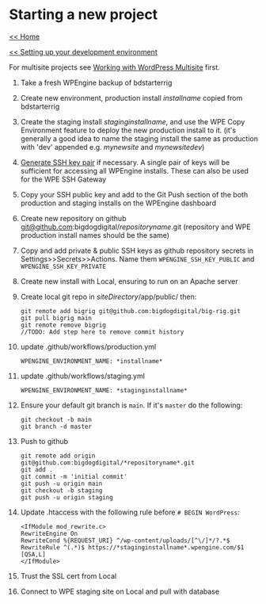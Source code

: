 # Starting a new project
[<< Home](/)

[<< Setting up your development environment](/setup)

For multisite projects see [Working with WordPress Multisite](setup/multisite) first.

1. Take a fresh WPEngine backup of bdstarterrig
2. Create new environment, production install *installname* copied from bdstarterrig
3. Create the staging install *staginginstallname*, and use the WPE Copy Environment feature to deploy the new production install to it. (it's generally a good idea to name the staging install the same as production with 'dev' appended e.g. *mynewsite* and *mynewsitedev*)
4. [Generate SSH key pair](https://wpengine.com/support/ssh-keys-for-shell-access/) if necessary. A single pair of keys will be sufficient for accessing all WPEngine installs. These can also be used for the WPE SSH Gateway
5. Copy your SSH public key and add to the Git Push section of the both production and staging installs on the WPEngine dashboard
6. Create new repository on github git@github.com:bigdogdigital/*repositoryname*.git (repository and WPE production install names should be the same)
7. Copy and add private & public SSH keys as github repository secrets in Settings>>Secrets>>Actions. Name them `WPENGINE_SSH_KEY_PUBLIC` and `WPENGINE_SSH_KEY_PRIVATE`
8. Create new install with Local, ensuring to run on an Apache server
9. Create local git repo in *siteDirectory*/app/public/ then:

    ```
    git remote add bigrig git@github.com:bigdogdigital/big-rig.git
    git pull bigrig main
    git remote remove bigrig
    //TODO: Add step here to remove commit history
    ```
10. update .github/workflows/production.yml

    ```
    WPENGINE_ENVIRONMENT_NAME: *installname*
    ```
11. update .github/workflows/staging.yml

    ```
    WPENGINE_ENVIRONMENT_NAME: *staginginstallname*
    ```
12. Ensure your default git branch is `main`. If it's `master` do the following:

    ```
    git checkout -b main
    git branch -d master
    ```
13. Push to github

    ```
    git remote add origin git@github.com:bigdogdigital/*repositoryname*.git
    git add .
    git commit -m 'initial commit'
    git push -u origin main
    git checkout -b staging
    git push -u origin staging
    ``` 
14. Update .htaccess with the following rule before `# BEGIN WordPress`:

    ```
    <IfModule mod_rewrite.c>
    RewriteEngine On
    RewriteCond %{REQUEST_URI} ^/wp-content/uploads/[^\/]*/?.*$
    RewriteRule ^(.*)$ https://*staginginstallname*.wpengine.com/$1 [QSA,L]
    </IfModule>
    ```
15. Trust the SSL cert from Local
16. Connect to WPE staging site on Local and pull with database